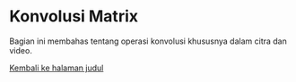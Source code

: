# Konvolusi Matrix

Bagian ini membahas tentang operasi konvolusi khususnya dalam citra dan video.

[Kembali ke halaman judul](README.md)
